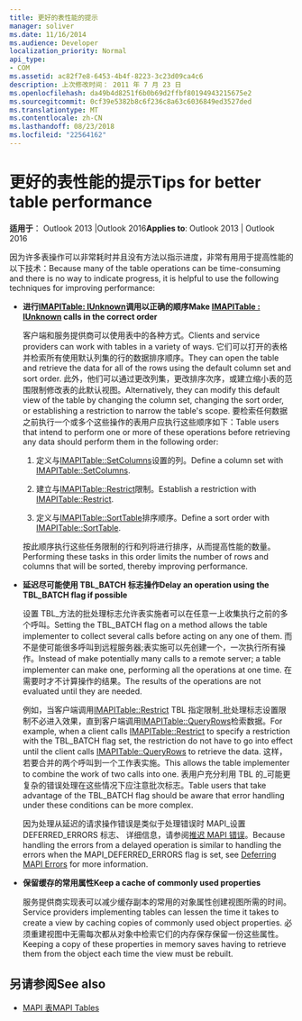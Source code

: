 ```yaml
---
title: 更好的表性能的提示
manager: soliver
ms.date: 11/16/2014
ms.audience: Developer
localization_priority: Normal
api_type:
- COM
ms.assetid: ac82f7e8-6453-4b4f-8223-3c23d09ca4c6
description: 上次修改时间： 2011 年 7 月 23 日
ms.openlocfilehash: da49b4d8251f6b0b69d2ffbf80194943215675e2
ms.sourcegitcommit: 0cf39e5382b8c6f236c8a63c6036849ed3527ded
ms.translationtype: MT
ms.contentlocale: zh-CN
ms.lasthandoff: 08/23/2018
ms.locfileid: "22564162"
---
```

# <a name="tips-for-better-table-performance"></a><span data-ttu-id="18415-103">更好的表性能的提示</span><span class="sxs-lookup"><span data-stu-id="18415-103">Tips for better table performance</span></span>
  
<span data-ttu-id="18415-104">**适用于**： Outlook 2013 |Outlook 2016</span><span class="sxs-lookup"><span data-stu-id="18415-104">**Applies to**: Outlook 2013 | Outlook 2016</span></span> 
  
<span data-ttu-id="18415-105">因为许多表操作可以非常耗时并且没有方法以指示进度，非常有用用于提高性能的以下技术：</span><span class="sxs-lookup"><span data-stu-id="18415-105">Because many of the table operations can be time-consuming and there is no way to indicate progress, it is helpful to use the following techniques for improving performance:</span></span>
  
- <span data-ttu-id="18415-106">**进行[IMAPITable: IUnknown](imapitableiunknown.md)调用以正确的顺序**</span><span class="sxs-lookup"><span data-stu-id="18415-106">**Make [IMAPITable : IUnknown](imapitableiunknown.md) calls in the correct order**</span></span>
    
   <span data-ttu-id="18415-107">客户端和服务提供商可以使用表中的各种方式。</span><span class="sxs-lookup"><span data-stu-id="18415-107">Clients and service providers can work with tables in a variety of ways.</span></span> <span data-ttu-id="18415-108">它们可以打开的表格并检索所有使用默认列集的行的数据排序顺序。</span><span class="sxs-lookup"><span data-stu-id="18415-108">They can open the table and retrieve the data for all of the rows using the default column set and sort order.</span></span> <span data-ttu-id="18415-109">此外，他们可以通过更改列集，更改排序次序，或建立缩小表的范围限制修改表的此默认视图。</span><span class="sxs-lookup"><span data-stu-id="18415-109">Alternatively, they can modify this default view of the table by changing the column set, changing the sort order, or establishing a restriction to narrow the table's scope.</span></span> <span data-ttu-id="18415-110">要检索任何数据之前执行一个或多个这些操作的表用户应执行这些顺序如下：</span><span class="sxs-lookup"><span data-stu-id="18415-110">Table users that intend to perform one or more of these operations before retrieving any data should perform them in the following order:</span></span>
    
    1. <span data-ttu-id="18415-111">定义与[IMAPITable::SetColumns](imapitable-setcolumns.md)设置的列。</span><span class="sxs-lookup"><span data-stu-id="18415-111">Define a column set with [IMAPITable::SetColumns](imapitable-setcolumns.md).</span></span>
        
    2. <span data-ttu-id="18415-112">建立与[IMAPITable::Restrict](imapitable-restrict.md)限制。</span><span class="sxs-lookup"><span data-stu-id="18415-112">Establish a restriction with [IMAPITable::Restrict](imapitable-restrict.md).</span></span>
        
    3. <span data-ttu-id="18415-113">定义与[IMAPITable::SortTable](imapitable-sorttable.md)排序顺序。</span><span class="sxs-lookup"><span data-stu-id="18415-113">Define a sort order with [IMAPITable::SortTable](imapitable-sorttable.md).</span></span>
    
    <span data-ttu-id="18415-114">按此顺序执行这些任务限制的行和列将进行排序，从而提高性能的数量。</span><span class="sxs-lookup"><span data-stu-id="18415-114">Performing these tasks in this order limits the number of rows and columns that will be sorted, thereby improving performance.</span></span>
    
- <span data-ttu-id="18415-115">**延迟尽可能使用 TBL_BATCH 标志操作**</span><span class="sxs-lookup"><span data-stu-id="18415-115">**Delay an operation using the TBL_BATCH flag if possible**</span></span>
    
    <span data-ttu-id="18415-116">设置 TBL\_方法的批处理标志允许表实施者可以在任意一上收集执行之前的多个呼叫。</span><span class="sxs-lookup"><span data-stu-id="18415-116">Setting the TBL\_BATCH flag on a method allows the table implementer to collect several calls before acting on any one of them.</span></span> <span data-ttu-id="18415-117">而不是使可能很多呼叫到远程服务器;表实施可以先创建一个，一次执行所有操作。</span><span class="sxs-lookup"><span data-stu-id="18415-117">Instead of make potentially many calls to a remote server; a table implementer can make one, performing all the operations at one time.</span></span> <span data-ttu-id="18415-118">在需要时才不计算操作的结果。</span><span class="sxs-lookup"><span data-stu-id="18415-118">The results of the operations are not evaluated until they are needed.</span></span> 
    
    <span data-ttu-id="18415-119">例如，当客户端调用[IMAPITable::Restrict](imapitable-restrict.md) TBL 指定限制\_批处理标志设置限制不必进入效果，直到客户端调用[IMAPITable::QueryRows](imapitable-queryrows.md)检索数据。</span><span class="sxs-lookup"><span data-stu-id="18415-119">For example, when a client calls [IMAPITable::Restrict](imapitable-restrict.md) to specify a restriction with the TBL\_BATCH flag set, the restriction do not have to go into effect until the client calls [IMAPITable::QueryRows](imapitable-queryrows.md) to retrieve the data.</span></span> <span data-ttu-id="18415-120">这样，若要合并的两个呼叫到一个工作表实施。</span><span class="sxs-lookup"><span data-stu-id="18415-120">This allows the table implementer to combine the work of two calls into one.</span></span> <span data-ttu-id="18415-121">表用户充分利用 TBL 的\_可能更复杂的错误处理在这些情况下应注意批次标志。</span><span class="sxs-lookup"><span data-stu-id="18415-121">Table users that take advantage of the TBL\_BATCH flag should be aware that error handling under these conditions can be more complex.</span></span> 
    
    <span data-ttu-id="18415-122">因为处理从延迟的请求操作错误是类似于处理错误时 MAPI\_设置 DEFERRED_ERRORS 标志、 详细信息，请参阅[推迟 MAPI 错误](deferring-mapi-errors.md)。</span><span class="sxs-lookup"><span data-stu-id="18415-122">Because handling the errors from a delayed operation is similar to handling the errors when the MAPI\_DEFERRED_ERRORS flag is set, see [Deferring MAPI Errors](deferring-mapi-errors.md) for more information.</span></span> 
    
- <span data-ttu-id="18415-123">**保留缓存的常用属性**</span><span class="sxs-lookup"><span data-stu-id="18415-123">**Keep a cache of commonly used properties**</span></span>
    
    <span data-ttu-id="18415-124">服务提供商实现表可以减少缓存副本的常用的对象属性创建视图所需的时间。</span><span class="sxs-lookup"><span data-stu-id="18415-124">Service providers implementing tables can lessen the time it takes to create a view by caching copies of commonly used object properties.</span></span> <span data-ttu-id="18415-125">必须重建视图中无需每次都从对象中检索它们的内存保存保留一份这些属性。</span><span class="sxs-lookup"><span data-stu-id="18415-125">Keeping a copy of these properties in memory saves having to retrieve them from the object each time the view must be rebuilt.</span></span>
    
## <a name="see-also"></a><span data-ttu-id="18415-126">另请参阅</span><span class="sxs-lookup"><span data-stu-id="18415-126">See also</span></span>

- [<span data-ttu-id="18415-127">MAPI 表</span><span class="sxs-lookup"><span data-stu-id="18415-127">MAPI Tables</span></span>](mapi-tables.md)

